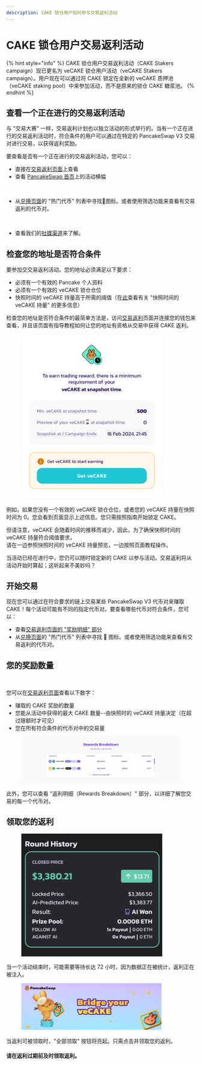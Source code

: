 ```yaml
---
description: CAKE 锁仓用户如何参与交易返利活动
---
```


# CAKE 锁仓用户交易返利活动

{% hint style="info" %}
CAKE 锁仓用户交易返利活动（CAKE Stakers campaign）现已更名为 veCAKE 锁仓用户活动（veCAKE Stakers campaign）。用户现在可以通过将 CAKE 锁定在全新的 veCAKE 质押池（veCAKE staking pool）中来参加活动，而不是原来的锁仓 CAKE 糖浆池。
{% endhint %}

## 查看一个正在进行的交易返利活动&#x20;

与 "交易大赛" 一样，交易返利计划也以独立活动的形式举行的。当有一个正在进行的交易返利活动时，符合条件的用户可以通过在特定的 PancakeSwap V3 交易对进行交易，以获得返利奖励。&#x20;

要查看是否有一个正在进行的交易返利活动，您可以：&#x20;

* 直接在[交易返利页面](https://pancakeswap.finance/trading-reward)上查看&#x20;
* 查看 [PancakeSwap 首页](https://pancakeswap.finance/)上的活动横幅

<figure><img src="../../../.gitbook/assets/rebate-homepage.png" alt=""><figcaption></figcaption></figure>

* 从[兑换页面](https://pancakeswap.finance/swap?showTradingReward=true)的 "热门代币" 列表中寻找💝图标。或者使用筛选功能来查看有交易返利的代币对。

<div align="left">

<figure><img src="../../../.gitbook/assets/trading-reward1.png" alt=""><figcaption></figcaption></figure>

</div>

* 查看我们的[社媒渠道](<../../../contact-us/telegram (1).md>)来了解。

## 检查您的地址是否符合条件&#x20;

要参加交交易返利活动。您的地址必须满足以下要求：&#x20;

* 必须有一个有效的 Pancake 个人资料&#x20;
* 必须有一个有效的 veCAKE 锁仓仓位&#x20;
* 快照时间的 veCAKE 持量高于所需的阈值（在[此](../jiao-yi-fan-li-faq.md#cake-suo-cang-yong-hu-huo-dong-chang-jian-wen-ti)查看有关 "快照时间的 veCAKE 持量" 的更多信息）

检查您的地址是否符合条件的最简单方法是，访问[交易返利](https://pancakeswap.finance/trading-reward)页面并连接您的钱包来查看，并且该页面有指导教程如何让您的地址有资格从交易中获得 CAKE 返利。&#x20;

<figure><img src="../../../.gitbook/assets/image.png" alt="" width="375"><figcaption></figcaption></figure>



例如，如果您没有一个有效的 veCAKE 锁仓仓位，或者您的 veCAKE 持量在快照时间为 0。您会看到页面显示上述信息。您只需按照指南开始锁定 CAKE。&#x20;

但请注意，veCAKE 会随着时间的推移而减少，因此，为了确保快照时间的 veCAKE 持量符合阈值要求，\
请在一边参照快照时间的 veCAKE 持量预览，一边按照页面教程操作。

当活动已经在进行中，您仍可以随时锁定新的 CAKE 以参与活动。交易返利将从活动开始时算起；这听起来不美妙吗？

## 开始交易&#x20;

现在您可以通过在符合要求的链上交易某些 PancakeSwap V3 代币对来赚取 CAKE！每个活动可能有不同的指定代币对。要查看哪些代币对符合条件，您可以：&#x20;

* 查看[交易返利页面的 "奖励明细" 部分 ](https://pancakeswap.finance/trading-reward#rewards-breakdown)
* 从[兑换页面](https://pancakeswap.finance/swap?showTradingReward=true)的 "热门代币" 列表中寻找 💝 图标。或者使用筛选功能来查看有交易返利的代币对。&#x20;

## 您的奖励数量

<div align="left">

<figure><img src="../../../.gitbook/assets/image (26).png" alt="" width="375"><figcaption></figcaption></figure>

</div>

您可以在[交易返利页面](https://pancakeswap.finance/trading-reward)查看以下数字：&#x20;

* 赚取的 CAKE 奖励的数量&#x20;
* 您能从活动中获得的最大 CAKE 数量--由快照时的 veCAKE 持量决定（在超过限额时才可见）&#x20;
* 您在所有符合条件的代币对中的交易量

<figure><img src="../../../.gitbook/assets/image (1) (1) (1).png" alt=""><figcaption></figcaption></figure>

此外，您可以查看 "返利明细（Rewards Breakdown）" 部分，以详细了解您交易的每一个代币对。

## 领取您的返利

<div align="left">

<figure><img src="../../../.gitbook/assets/image (2) (1).png" alt="" width="375"><figcaption></figcaption></figure>

</div>

当一个活动结束时，可能需要等待长达 72 小时，因为数据正在被统计，返利正在被注入。

<div align="left">

<figure><img src="../../../.gitbook/assets/image (3) (1).png" alt="" width="375"><figcaption></figcaption></figure>

</div>

当返利可被领取时，"全部领取" 按钮将亮起。只需点击并领取您的返利。&#x20;

#### 请在返利过期前及时领取返利。
